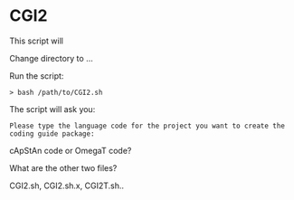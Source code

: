 # CGI2

This script will 

Change directory to ... 

Run the script: 

`> bash /path/to/CGI2.sh`

The script will ask you: 

`Please type the language code for the project you want to create the coding guide package:`


cApStAn code or OmegaT code?


What are the other two files? 

CGI2.sh, CGI2.sh.x, CGI2T.sh..
